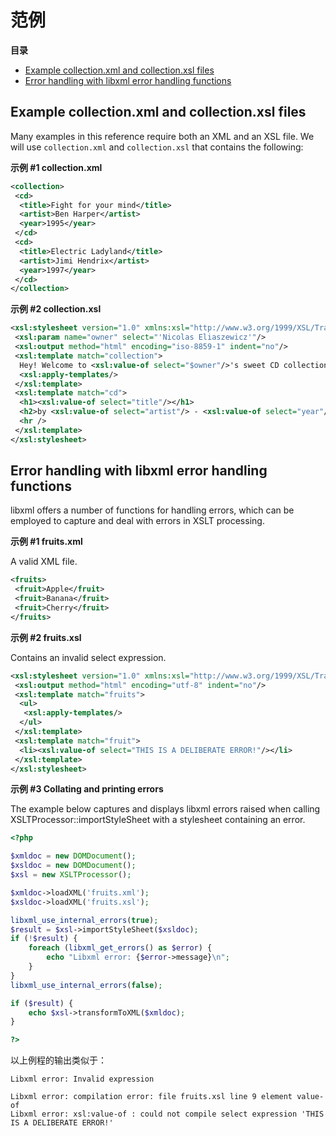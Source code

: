 范例
====

**目录**

-   [Example collection.xml and collection.xsl
    files](/xsl/examples.html#Example%20collection.xml%20and%20collection.xsl%20files)
-   [Error handling with libxml error handling
    functions](/xsl/examples.html#Error%20handling%20with%20libxml%20error%20handling%20functions)

Example collection.xml and collection.xsl files
-----------------------------------------------

Many examples in this reference require both an XML and an XSL file. We
will use `collection.xml` and `collection.xsl` that contains the
following:

**示例 \#1 collection.xml**

``` xml
<collection>
 <cd>
  <title>Fight for your mind</title>
  <artist>Ben Harper</artist>
  <year>1995</year>
 </cd>
 <cd>
  <title>Electric Ladyland</title>
  <artist>Jimi Hendrix</artist>
  <year>1997</year>
 </cd>
</collection>
```

**示例 \#2 collection.xsl**

``` xml
<xsl:stylesheet version="1.0" xmlns:xsl="http://www.w3.org/1999/XSL/Transform">
 <xsl:param name="owner" select="'Nicolas Eliaszewicz'"/>
 <xsl:output method="html" encoding="iso-8859-1" indent="no"/>
 <xsl:template match="collection">
  Hey! Welcome to <xsl:value-of select="$owner"/>'s sweet CD collection! 
  <xsl:apply-templates/>
 </xsl:template>
 <xsl:template match="cd">
  <h1><xsl:value-of select="title"/></h1>
  <h2>by <xsl:value-of select="artist"/> - <xsl:value-of select="year"/></h2>
  <hr />
 </xsl:template>
</xsl:stylesheet>
```

Error handling with libxml error handling functions
---------------------------------------------------

libxml offers a number of functions for handling errors, which can be
employed to capture and deal with errors in XSLT processing.

**示例 \#1 fruits.xml**

A valid XML file.

``` xml
<fruits>
 <fruit>Apple</fruit>
 <fruit>Banana</fruit>
 <fruit>Cherry</fruit>
</fruits>
```

**示例 \#2 fruits.xsl**

Contains an invalid select expression.

``` xml
<xsl:stylesheet version="1.0" xmlns:xsl="http://www.w3.org/1999/XSL/Transform">
 <xsl:output method="html" encoding="utf-8" indent="no"/>
 <xsl:template match="fruits">
  <ul>
   <xsl:apply-templates/>
  </ul>
 </xsl:template>
 <xsl:template match="fruit">
  <li><xsl:value-of select="THIS IS A DELIBERATE ERROR!"/></li>
 </xsl:template>
</xsl:stylesheet>
```

**示例 \#3 Collating and printing errors**

The example below captures and displays libxml errors raised when
calling <span class="methodname">XSLTProcessor::importStyleSheet</span>
with a stylesheet containing an error.

``` php
<?php

$xmldoc = new DOMDocument();
$xsldoc = new DOMDocument();
$xsl = new XSLTProcessor();

$xmldoc->loadXML('fruits.xml');
$xsldoc->loadXML('fruits.xsl');

libxml_use_internal_errors(true);
$result = $xsl->importStyleSheet($xsldoc);
if (!$result) {
    foreach (libxml_get_errors() as $error) {
        echo "Libxml error: {$error->message}\n";
    }
}
libxml_use_internal_errors(false);

if ($result) {
    echo $xsl->transformToXML($xmldoc);
}

?>
```

以上例程的输出类似于：

    Libxml error: Invalid expression

    Libxml error: compilation error: file fruits.xsl line 9 element value-of
    Libxml error: xsl:value-of : could not compile select expression 'THIS IS A DELIBERATE ERROR!'
